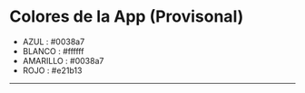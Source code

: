 
# Colores de la App (Provisonal)

* AZUL : #0038a7
* BLANCO : #ffffff
* AMARILLO : #0038a7
* ROJO : #e21b13

<hr>


